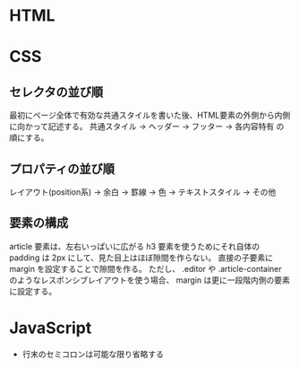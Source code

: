 # HTML

# CSS

## セレクタの並び順

最初にページ全体で有効な共通スタイルを書いた後、HTML要素の外側から内側に向かって記述する。
共通スタイル → ヘッダー → フッター → 各内容特有 の順にする。

## プロパティの並び順

レイアウト(position系) → 余白 → 罫線 → 色 → テキストスタイル → その他

## 要素の構成

article 要素は、左右いっぱいに広がる h3 要素を使うためにそれ自体の padding は 2px にして、見た目上はほぼ隙間を作らない。
直接の子要素に margin を設定することで隙間を作る。
ただし、 .editor や .article-container のようなレスポンシブレイアウトを使う場合、 margin は更に一段階内側の要素に設定する。

# JavaScript

* 行末のセミコロンは可能な限り省略する

